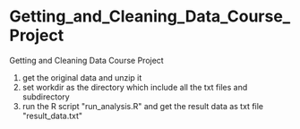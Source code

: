 # Getting_and_Cleaning_Data_Course_Project
Getting and Cleaning Data Course Project

1. get the original data and unzip it
2. set workdir as the directory which include all the txt files and subdirectory
3. run the R script "run_analysis.R" and get the result data as txt file "result_data.txt"
